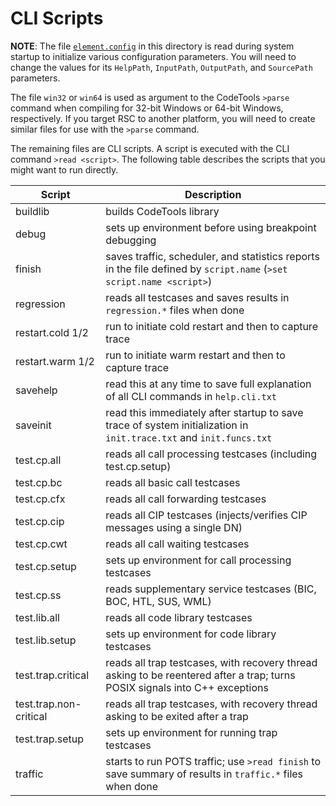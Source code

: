 # CLI Scripts

**NOTE**: The file [`element.config`](/input/element.config.txt) in this directory is read
during system  startup to initialize various configuration parameters.  You will need to
change the values for its `HelpPath`, `InputPath`, `OutputPath`, and `SourcePath` parameters.

The file `win32` or `win64` is used as argument to the CodeTools `>parse` command when compiling
for 32-bit Windows or 64-bit Windows, respectively.  If you target RSC to another platform,
you will need to create similar files for use with the `>parse` command.

The remaining files are CLI scripts.  A script is executed with the CLI command `>read <script>`.
The following table describes the scripts that you might want to run directly.

Script | Description
------ | -----------
buildlib | builds CodeTools library
debug | sets up environment before using breakpoint debugging
finish | saves traffic, scheduler, and statistics reports in the file defined by `script.name` (`>set script.name <script>`)
regression | reads all testcases and saves results in `regression.*` files when done
restart.cold 1/2 | run to initiate cold restart and then to capture trace
restart.warm 1/2 | run to initiate warm restart and then to capture trace
savehelp | read this at any time to save full explanation of all CLI commands in `help.cli.txt`
saveinit | read this immediately after startup to save trace of system initialization in `init.trace.txt` and `init.funcs.txt`
test.cp.all | reads all call processing testcases (including test.cp.setup)
test.cp.bc | reads all basic call testcases
test.cp.cfx | reads all call forwarding testcases
test.cp.cip | reads all CIP testcases (injects/verifies CIP messages using a single DN)
test.cp.cwt | reads all call waiting testcases
test.cp.setup | sets up environment for call processing testcases               
test.cp.ss | reads supplementary service testcases (BIC, BOC, HTL, SUS, WML)
test.lib.all | reads all code library testcases
test.lib.setup | sets up environment for code library testcases
test.trap.critical | reads all trap testcases, with recovery thread asking to be reentered after a trap; turns POSIX signals into C++ exceptions
test.trap.non-critical | reads all trap testcases, with recovery thread asking to be exited after a trap
test.trap.setup | sets up environment for running trap testcases
traffic | starts to run POTS traffic; use `>read finish` to save summary of results in `traffic.*` files when done
